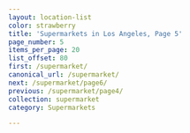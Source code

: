 ```yaml
---
layout: location-list
color: strawberry
title: 'Supermarkets in Los Angeles, Page 5'
page_number: 5
items_per_page: 20
list_offset: 80
first: /supermarket/
canonical_url: /supermarket/
next: /supermarket/page6/
previous: /supermarket/page4/
collection: supermarket
category: Supermarkets

---
```


